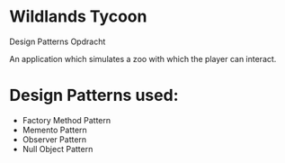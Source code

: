 # Wildlands Tycoon
Design Patterns Opdracht

An application which simulates a zoo with which the player can interact.

# Design Patterns used:

   - Factory Method Pattern
   - Memento Pattern
   - Observer Pattern
   - Null Object Pattern

